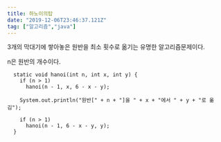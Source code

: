 ```yaml
---
title: 하노이의탑
date: "2019-12-06T23:46:37.121Z"
tag: ["알고리즘","java"]
---
```


3개의 막대기에 쌓아놓은 원반을 최소 횟수로 옮기는 유명한 알고리즘문제이다.

n은 원반의 개수이다.

```
  static void hanoi(int n, int x, int y) {
    if (n > 1)
      hanoi(n - 1, x, 6 - x - y);

    System.out.println("원반[" + n + "]을 " + x + "에서 " + y + "로 옮김");

    if (n > 1)
      hanoi(n - 1, 6 - x - y, y);
  }
```

